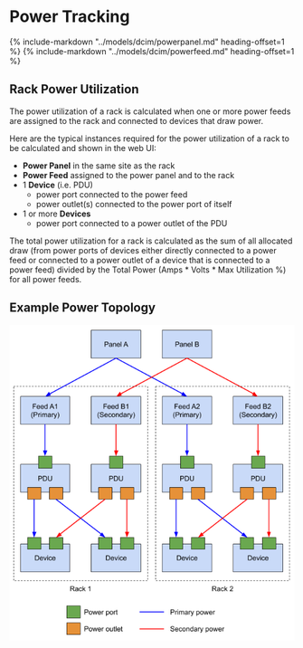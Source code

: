# Power Tracking

{%
    include-markdown "../models/dcim/powerpanel.md"
    heading-offset=1
%}
{%
    include-markdown "../models/dcim/powerfeed.md"
    heading-offset=1
%}

## Rack Power Utilization

The power utilization of a rack is calculated when one or more power feeds are assigned to the rack and connected to devices that draw power.

Here are the typical instances required for the power utilization of a rack to be calculated and shown in the web UI:

- **Power Panel** in the same site as the rack
- **Power Feed** assigned to the power panel and to the rack
- 1 **Device** (i.e. PDU)
    - power port connected to the power feed
    - power outlet(s) connected to the power port of itself
- 1 or more **Devices**
    - power port connected to a power outlet of the PDU

The total power utilization for a rack is calculated as the sum of all allocated draw (from power ports of devices either directly connected to a power feed or connected to a power outlet of a device that is connected to a power feed) divided by the Total Power (Amps * Volts * Max Utilization %) for all power feeds.

## Example Power Topology

![Power distribution model](../media/power_distribution.png)
